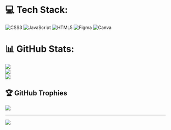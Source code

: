 
# 💻 Tech Stack:
![CSS3](https://img.shields.io/badge/css3-%231572B6.svg?style=for-the-badge&logo=css3&logoColor=white) ![JavaScript](https://img.shields.io/badge/javascript-%23323330.svg?style=for-the-badge&logo=javascript&logoColor=%23F7DF1E) ![HTML5](https://img.shields.io/badge/html5-%23E34F26.svg?style=for-the-badge&logo=html5&logoColor=white) 	![Figma](https://img.shields.io/badge/figma-%23F24E1E.svg?style=for-the-badge&logo=figma&logoColor=white) ![Canva](https://img.shields.io/badge/Canva-%2300C4CC.svg?style=for-the-badge&logo=Canva&logoColor=white)
# 📊 GitHub Stats:
![](https://github-readme-stats.vercel.app/api?username=gabrielalves939&theme=dracula&hide_border=true&include_all_commits=true&count_private=true)<br/>
![](https://github-readme-streak-stats.herokuapp.com/?user=gabrielalves939&theme=dracula&hide_border=true)<br/>
![](https://github-readme-stats.vercel.app/api/top-langs/?username=gabrielalves939&theme=dracula&hide_border=true&include_all_commits=true&count_private=true&layout=compact)

## 🏆 GitHub Trophies
![](https://github-profile-trophy.vercel.app/?username=gabrielalves939&theme=radical&no-frame=false&no-bg=true&margin-w=4)

---
[![](https://visitcount.itsvg.in/api?id=gabrielalves939&icon=0&color=0)](https://visitcount.itsvg.in)

<!-- Proudly created with GPRM ( https://gprm.itsvg.in ) -->
